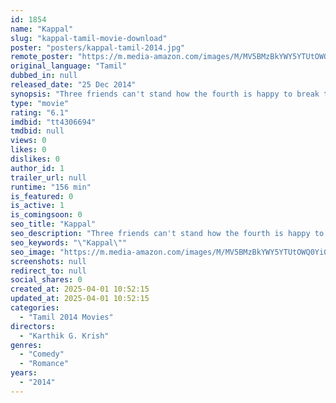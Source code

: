 ```yaml
---
id: 1854
name: "Kappal"
slug: "kappal-tamil-movie-download"
poster: "posters/kappal-tamil-2014.jpg"
remote_poster: "https://m.media-amazon.com/images/M/MV5BMzBkYWY5YTUtOWQ0Yi00NzdmLTkzZjctMGRjODI1NjUyYWFiXkEyXkFqcGc@._V1_SX300.jpg"
original_language: "Tamil"
dubbed_in: null
released_date: "25 Dec 2014"
synopsis: "Three friends can't stand how the fourth is happy to break their childhood promise of celibacy."
type: "movie"
rating: "6.1"
imdbid: "tt4306694"
tmdbid: null
views: 0
likes: 0
dislikes: 0
author_id: 1
trailer_url: null
runtime: "156 min"
is_featured: 0
is_active: 1
is_comingsoon: 0
seo_title: "Kappal"
seo_description: "Three friends can't stand how the fourth is happy to break their childhood promise of celibacy."
seo_keywords: "\"Kappal\""
seo_image: "https://m.media-amazon.com/images/M/MV5BMzBkYWY5YTUtOWQ0Yi00NzdmLTkzZjctMGRjODI1NjUyYWFiXkEyXkFqcGc@._V1_SX300.jpg"
screenshots: null
redirect_to: null
social_shares: 0
created_at: 2025-04-01 10:52:15
updated_at: 2025-04-01 10:52:15
categories:
  - "Tamil 2014 Movies"
directors:
  - "Karthik G. Krish"
genres:
  - "Comedy"
  - "Romance"
years:
  - "2014"
---
```

